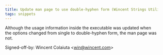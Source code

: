 ```yaml
---
title: Update man page to use double-hyphen form (Wincent Strings Utility, 211244d)
tags: snippets
---
```


Although the usage information inside the executable was updated when the options changed from single to double-hyphen form, the man page was not.

Signed-off-by: Wincent Colaiuta &lt;win@wincent.com&gt;
